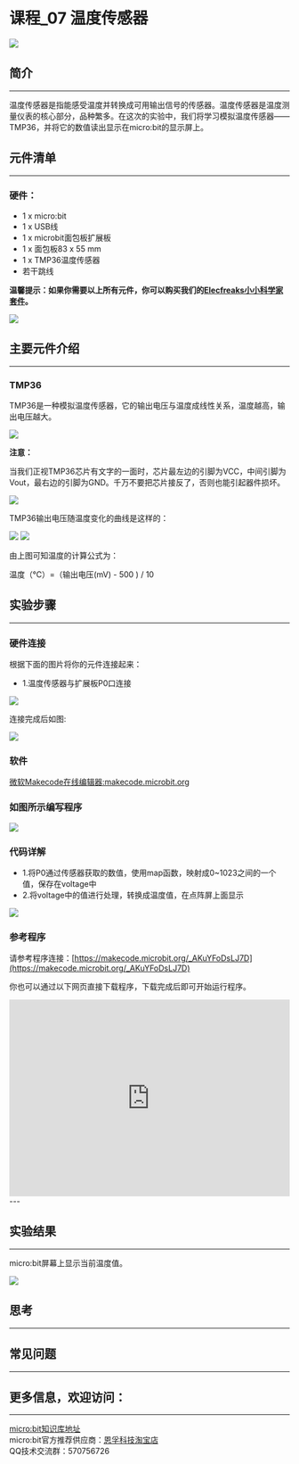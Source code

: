 # 课程_07 温度传感器

![](./images/fMCJitN.jpg)

## 简介
---
温度传感器是指能感受温度并转换成可用输出信号的传感器。温度传感器是温度测量仪表的核心部分，品种繁多。在这次的实验中，我们将学习模拟温度传感器——TMP36，并将它的数值读出显示在micro:bit的显示屏上。

## 元件清单
---
### 硬件：
- 1 x micro:bit
- 1 x USB线
- 1 x microbit面包板扩展板
- 1 x 面包板83 x 55 mm
- 1 x TMP36温度传感器  
- 若干跳线

**温馨提示：如果你需要以上所有元件，你可以购买我们的[Elecfreaks小小科学家套件](https://item.taobao.com/item.htm?spm=a1z10.1-c-s.w4024-17803785896.2.18dc3f94XOgpWg&id=562837851877&scene=taobao_shop)。**

![](./images/W4tseua.jpg)

## 主要元件介绍
---
### TMP36

TMP36是一种模拟温度传感器，它的输出电压与温度成线性关系，温度越高，输出电压越大。

![](./images/SDoXRcM.jpg)

**注意：**

当我们正视TMP36芯片有文字的一面时，芯片最左边的引脚为VCC，中间引脚为Vout，最右边的引脚为GND。千万不要把芯片接反了，否则也能引起器件损坏。

![](./images/P6ZkUDh.jpg)

TMP36输出电压随温度变化的曲线是这样的：

![](./images/5R7izFc.jpg)
![](./images/U2c4qdp.jpg)

由上图可知温度的计算公式为：

温度（℃）=（输出电压(mV) - 500 ) / 10

## 实验步骤
---
### 硬件连接
根据下面的图片将你的元件连接起来：

- 1.温度传感器与扩展板P0口连接

![](./images/HnUeLBR.jpg)

连接完成后如图:

![](./images/IAor80B.jpg)

### 软件

[微软Makecode在线编辑器:makecode.microbit.org](https://makecode.microbit.org/)


### 如图所示编写程序

![](./images/case_07_01.png)

### 代码详解
- 1.将P0通过传感器获取的数值，使用map函数，映射成0~1023之间的一个值，保存在voltage中
- 2.将voltage中的值进行处理，转换成温度值，在点阵屏上面显示

![](./images/case_07_01.png)

### 参考程序
请参考程序连接：[https://makecode.microbit.org/_AKuYFoDsLJ7D](https://makecode.microbit.org/_AKuYFoDsLJ7D)

你也可以通过以下网页直接下载程序，下载完成后即可开始运行程序。

<div style="position:relative;height:0;padding-bottom:70%;overflow:hidden;"><iframe style="position:absolute;top:0;left:0;width:100%;height:100%;" src="https://makecode.microbit.org/#pub:_AKuYFoDsLJ7D" frameborder="0" sandbox="allow-popups allow-forms allow-scripts allow-same-origin"></iframe></div>  
---

## 实验结果
---
micro:bit屏幕上显示当前温度值。

![](./images/b0w5PkN.gif)


## 思考
---

## 常见问题
---

## 更多信息，欢迎访问：
---
[micro:bit知识库地址](https://www.elecfreaks.com/learn-cn/)    
micro:bit官方推荐供应商：[恩孚科技淘宝店](https://shop69086944.taobao.com/?spm=a230r.7195193.1997079397.2.RSthR0)  
QQ技术交流群：570756726   



